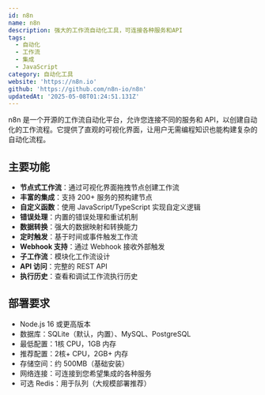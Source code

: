 ```yaml
---
id: n8n
name: n8n
description: 强大的工作流自动化工具，可连接各种服务和API
tags:
  - 自动化
  - 工作流
  - 集成
  - JavaScript
category: 自动化工具
website: 'https://n8n.io'
github: 'https://github.com/n8n-io/n8n'
updatedAt: '2025-05-08T01:24:51.131Z'
---
```


n8n 是一个开源的工作流自动化平台，允许您连接不同的服务和 API，以创建自动化的工作流程。它提供了直观的可视化界面，让用户无需编程知识也能构建复杂的自动化流程。

## 主要功能

- **节点式工作流**：通过可视化界面拖拽节点创建工作流
- **丰富的集成**：支持 200+ 服务的预构建节点
- **自定义函数**：使用 JavaScript/TypeScript 实现自定义逻辑
- **错误处理**：内置的错误处理和重试机制
- **数据转换**：强大的数据映射和转换能力
- **定时触发**：基于时间或事件触发工作流
- **Webhook 支持**：通过 Webhook 接收外部触发
- **子工作流**：模块化工作流设计
- **API 访问**：完整的 REST API
- **执行历史**：查看和调试工作流执行历史

## 部署要求

- Node.js 16 或更高版本
- 数据库：SQLite（默认，内置）、MySQL、PostgreSQL
- 最低配置：1核 CPU，1GB 内存
- 推荐配置：2核+ CPU，2GB+ 内存
- 存储空间：约 500MB（基础安装）
- 网络连接：可连接到您希望集成的各种服务
- 可选 Redis：用于队列（大规模部署推荐） 

